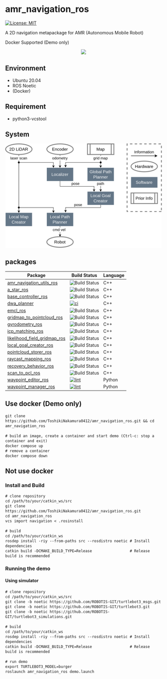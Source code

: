 # amr_navigation_ros

[![License: MIT](https://img.shields.io/badge/License-MIT-yellow.svg)](https://opensource.org/licenses/MIT)

A 2D navigation metapackage for AMR (Autonomous Mobile Robot)

Docker Supported (Demo only)

<p align="center">
  <img src="images/demo.gif" width="720px"/>
</p>

## Environment
- Ubuntu 20.04
- ROS Noetic
- (Docker)

## Requirement
- python3-vcstool

## System
<p align="center">
  <img src="images/system.png" width="640px"/>
</p>

## packages
| Package | Build Status | Language |
| ------ | ------ | ------ |
| [amr_navigation_utils_ros](https://github.com/ToshikiNakamura0412/amr_navigation_utils_ros.git) | ![Build Status](https://github.com/ToshikiNakamura0412/amr_navigation_utils_ros/workflows/build/badge.svg) | C++ |
| [a_star_ros](https://github.com/ToshikiNakamura0412/a_star_ros.git) | ![Build Status](https://github.com/ToshikiNakamura0412/a_star_ros/workflows/build/badge.svg) | C++ |
| [base_controller_ros](https://github.com/ToshikiNakamura0412/base_controller_ros.git) | ![Build Status](https://github.com/ToshikiNakamura0412/base_controller_ros/workflows/build/badge.svg) | C++ |
| [dwa_planner](https://github.com/amslabtech/dwa_planner.git) | [![ci](https://github.com/amslabtech/dwa_planner/actions/workflows/main.yml/badge.svg)](https://github.com/amslabtech/dwa_planner/actions/workflows/main.yml) | C++ |
| [emcl_ros](https://github.com/ToshikiNakamura0412/emcl_ros.git) | ![Build Status](https://github.com/ToshikiNakamura0412/emcl_ros/workflows/build/badge.svg) | C++ |
| [gridmap_to_pointcloud_ros](https://github.com/ToshikiNakamura0412/gridmap_to_pointcloud_ros.git) | ![Build Status](https://github.com/ToshikiNakamura0412/gridmap_to_pointcloud_ros/workflows/build/badge.svg) | C++ |
| [gyrodometry_ros](https://github.com/ToshikiNakamura0412/gyrodometry_ros.git) | ![Build Status](https://github.com/ToshikiNakamura0412/gyrodometry_ros/workflows/build/badge.svg) | C++ |
| [icp_matching_ros](https://github.com/ToshikiNakamura0412/icp_matching_ros.git) | ![Build Status](https://github.com/ToshikiNakamura0412/icp_matching_ros/workflows/build/badge.svg) | C++ |
| [likelihood_field_gridmap_ros](https://github.com/ToshikiNakamura0412/likelihood_field_gridmap_ros.git) | ![Build Status](https://github.com/ToshikiNakamura0412/likelihood_field_gridmap_ros/workflows/build/badge.svg) | C++ |
| [local_goal_creator_ros](https://github.com/ToshikiNakamura0412/local_goal_creator_ros.git) | ![Build Status](https://github.com/ToshikiNakamura0412/local_goal_creator_ros/workflows/build/badge.svg) | C++ |
| [pointcloud_storer_ros](https://github.com/ToshikiNakamura0412/pointcloud_storer_ros.git) | ![Build Status](https://github.com/ToshikiNakamura0412/pointcloud_storer_ros/workflows/build/badge.svg) | C++ |
| [raycast_mapping_ros](https://github.com/ToshikiNakamura0412/raycast_mapping_ros.git) | ![Build Status](https://github.com/ToshikiNakamura0412/raycast_mapping_ros/workflows/build/badge.svg) | C++ |
| [recovery_behavior_ros](https://github.com/ToshikiNakamura0412/recovery_behavior_ros.git) | ![Build Status](https://github.com/ToshikiNakamura0412/recovery_behavior_ros/workflows/build/badge.svg) | C++ |
| [scan_to_pcl_ros](https://github.com/ToshikiNakamura0412/scan_to_pcl_ros.git) | ![Build Status](https://github.com/ToshikiNakamura0412/scan_to_pcl_ros/workflows/build/badge.svg) | C++ |
| [waypoint_editor_ros](https://github.com/ToshikiNakamura0412/waypoint_editor_ros.git) | [![lint](https://github.com/ToshikiNakamura0412/waypoint_editor_ros/actions/workflows/lint.yaml/badge.svg)](https://github.com/ToshikiNakamura0412/waypoint_editor_ros/actions/workflows/lint.yaml) | Python |
| [waypoint_manager_ros](https://github.com/ToshikiNakamura0412/waypoint_manager_ros.git) | [![lint](https://github.com/ToshikiNakamura0412/waypoint_manager_ros/actions/workflows/lint.yaml/badge.svg)](https://github.com/ToshikiNakamura0412/waypoint_manager_ros/actions/workflows/lint.yaml) | Python |

## Use docker (Demo only)
```
git clone https://github.com/ToshikiNakamura0412/amr_navigation_ros.git && cd amr_navigation_ros

# build an image, create a container and start demo (Ctrl-c: stop a container and exit)
docker compose up
# remove a container
docker compose down
```

## Not use docker
### Install and Build
```
# clone repository
cd /path/to/your/catkin_ws/src
git clone https://github.com/ToshikiNakamura0412/amr_navigation_ros.git
cd amr_navigation_ros
vcs import navigation < .rosinstall

# build
cd /path/to/your/catkin_ws
rosdep install -riy --from-paths src --rosdistro noetic # Install dependencies
catkin build -DCMAKE_BUILD_TYPE=Release                 # Release build is recommended
```

### Running the demo
#### Using simulator
```
# clone repository
cd /path/to/your/catkin_ws/src
git clone -b noetic https://github.com/ROBOTIS-GIT/turtlebot3_msgs.git
git clone -b noetic https://github.com/ROBOTIS-GIT/turtlebot3.git
git clone -b noetic https://github.com/ROBOTIS-GIT/turtlebot3_simulations.git

# build
cd /path/to/your/catkin_ws
rosdep install -riy --from-paths src --rosdistro noetic # Install dependencies
catkin build -DCMAKE_BUILD_TYPE=Release                 # Release build is recommended

# run demo
export TURTLEBOT3_MODEL=burger
roslaunch amr_navigation_ros demo.launch
```
